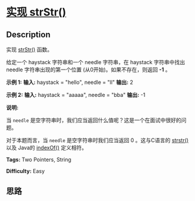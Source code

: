 # [实现 strStr()][title]

## Description

实现 [strStr()](https://baike.baidu.com/item/strstr/811469) 函数。

给定一个 haystack 字符串和一个 needle 字符串，在 haystack 字符串中找出 needle 字符串出现的第一个位置
(从0开始)。如果不存在，则返回  **-1** 。

**示例 1:**
            **输入:** haystack = "hello", needle = "ll"    **输出:** 2    

**示例 2:**
            **输入:** haystack = "aaaaa", needle = "bba"    **输出:** -1    

**说明:**

当 `needle` 是空字符串时，我们应当返回什么值呢？这是一个在面试中很好的问题。

对于本题而言，当 `needle` 是空字符串时我们应当返回 0 。这与C语言的
[strstr()](https://baike.baidu.com/item/strstr/811469) 以及 Java的
[indexOf()](https://docs.oracle.com/javase/7/docs/api/java/lang/String.html#indexOf\(java.lang.String\))
定义相符。


**Tags:** Two Pointers, String

**Difficulty:** Easy

## 思路

[title]: https://leetcode-cn.com/problems/implement-strstr
